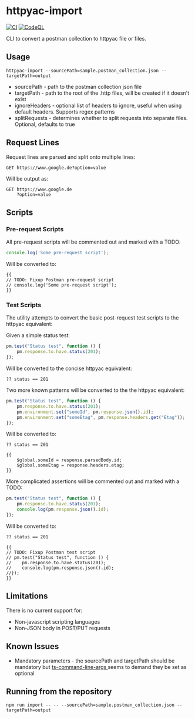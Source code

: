 # httpyac-import

[![CI](https://github.com/matthewturner/httpyac-import/actions/workflows/ci.yml/badge.svg)](https://github.com/matthewturner/httpyac-import/actions/workflows/ci.yml) [![CodeQL](https://github.com/matthewturner/httpyac-import/actions/workflows/github-code-scanning/codeql/badge.svg)](https://github.com/matthewturner/httpyac-import/actions/workflows/github-code-scanning/codeql)

CLI to convert a postman collection to httpyac file or files.

## Usage
`httpyac-import --sourcePath=sample.postman_collection.json --targetPath=output`

* sourcePath - path to the postman collection json file
* targetPath - path to the root of the .http files, will be created if it doesn't exist
* ignoreHeaders - optional list of headers to ignore, useful when using default headers. Supports regex patterns
* splitRequests - determines whether to split requests into separate files. Optional, defaults to true

## Request Lines

Request lines are parsed and split onto multiple lines:

```
GET https://www.google.de?option=value
```

Will be output as:

```
GET https://www.google.de
    ?option=value
```

## Scripts

### Pre-request Scripts

All pre-request scripts will be commented out and marked with a TODO:

```javascript
console.log('Some pre-request script');
```
Will be converted to:

```
{{
// TODO: Fixup Postman pre-request script
// console.log('Some pre-request script');
}}
```

### Test Scripts

The utility attempts to convert the basic post-request test scripts to the httpyac equivalent:

Given a simple status test:

```javascript
pm.test("Status test", function () {
    pm.response.to.have.status(201);
});
```

Will be converted to the concise httpyac equivalent:

```
?? status == 201
```
Two more known patterns will be converted to the the httpyac equivalent:

```javascript
pm.test("Status test", function () {
    pm.response.to.have.status(201);
    pm.environment.set("someId", pm.response.json().id);
    pm.environment.set("someEtag", pm.response.headers.get("Etag"));
});
```
Will be converted to:

```
?? status == 201

{{
    $global.someId = response.parsedBody.id;
    $global.someEtag = response.headers.etag;
}}
```

More complicated assertions will be commented out and marked with a TODO:

```javascript
pm.test("Status test", function () {
    pm.response.to.have.status(201);
    console.log(pm.response.json().id);
});
```
Will be converted to:

```
?? status == 201

{{
// TODO: Fixup Postman test script
// pm.test("Status test", function () {
//    pm.response.to.have.status(201);
//    console.log(pm.response.json().id);
//});
}}
```

## Limitations

There is no current support for:

* Non-javascript scripting languages
* Non-JSON body in POST/PUT requests

## Known Issues
* Mandatory parameters - the sourcePath and targetPath should be mandatory but [ts-command-line-args ](https://www.npmjs.com/package/ts-command-line-args) seems to demand they be set as optional

## Running from the repository
`npm run import -- -- --sourcePath=sample.postman_collection.json --targetPath=output`
